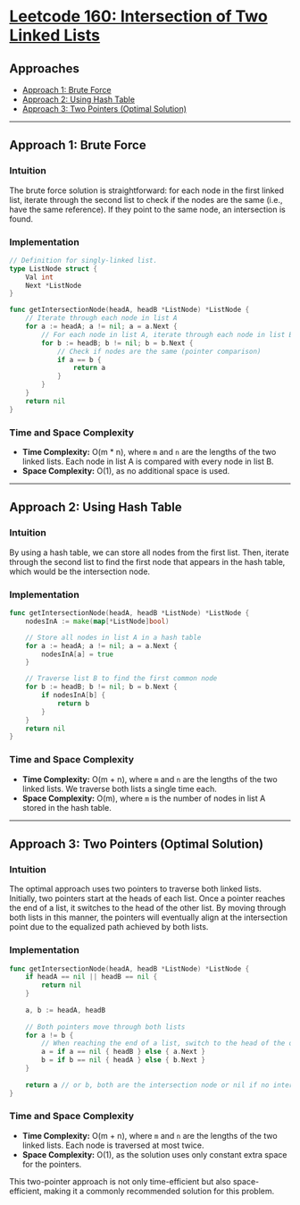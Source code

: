 # [Leetcode 160: Intersection of Two Linked Lists](https://leetcode.com/problems/intersection-of-two-linked-lists/)

## Approaches
- [Approach 1: Brute Force](#approach-1-brute-force)
- [Approach 2: Using Hash Table](#approach-2-using-hash-table)
- [Approach 3: Two Pointers (Optimal Solution)](#approach-3-two-pointers-optimal-solution)

---

## Approach 1: Brute Force

### Intuition
The brute force solution is straightforward: for each node in the first linked list, iterate through the second list to check if the nodes are the same (i.e., have the same reference). If they point to the same node, an intersection is found.

### Implementation

```go
// Definition for singly-linked list.
type ListNode struct {
    Val int
    Next *ListNode
}

func getIntersectionNode(headA, headB *ListNode) *ListNode {
    // Iterate through each node in list A
    for a := headA; a != nil; a = a.Next {
        // For each node in list A, iterate through each node in list B
        for b := headB; b != nil; b = b.Next {
            // Check if nodes are the same (pointer comparison)
            if a == b {
                return a
            }
        }
    }
    return nil
}
```

### Time and Space Complexity
- **Time Complexity:** O(m * n), where `m` and `n` are the lengths of the two linked lists. Each node in list A is compared with every node in list B.
- **Space Complexity:** O(1), as no additional space is used.

---

## Approach 2: Using Hash Table

### Intuition
By using a hash table, we can store all nodes from the first list. Then, iterate through the second list to find the first node that appears in the hash table, which would be the intersection node.

### Implementation

```go
func getIntersectionNode(headA, headB *ListNode) *ListNode {
    nodesInA := make(map[*ListNode]bool)

    // Store all nodes in list A in a hash table
    for a := headA; a != nil; a = a.Next {
        nodesInA[a] = true
    }

    // Traverse list B to find the first common node
    for b := headB; b != nil; b = b.Next {
        if nodesInA[b] {
            return b
        }
    }
    return nil
}
```

### Time and Space Complexity
- **Time Complexity:** O(m + n), where `m` and `n` are the lengths of the two linked lists. We traverse both lists a single time each.
- **Space Complexity:** O(m), where `m` is the number of nodes in list A stored in the hash table.

---

## Approach 3: Two Pointers (Optimal Solution)

### Intuition
The optimal approach uses two pointers to traverse both linked lists. Initially, two pointers start at the heads of each list. Once a pointer reaches the end of a list, it switches to the head of the other list. By moving through both lists in this manner, the pointers will eventually align at the intersection point due to the equalized path achieved by both lists.

### Implementation

```go
func getIntersectionNode(headA, headB *ListNode) *ListNode {
    if headA == nil || headB == nil {
        return nil
    }
    
    a, b := headA, headB
    
    // Both pointers move through both lists
    for a != b {
        // When reaching the end of a list, switch to the head of the other list
        a = if a == nil { headB } else { a.Next }
        b = if b == nil { headA } else { b.Next }
    }
    
    return a // or b, both are the intersection node or nil if no intersection
}
```

### Time and Space Complexity
- **Time Complexity:** O(m + n), where `m` and `n` are the lengths of the two linked lists. Each node is traversed at most twice.
- **Space Complexity:** O(1), as the solution uses only constant extra space for the pointers.

This two-pointer approach is not only time-efficient but also space-efficient, making it a commonly recommended solution for this problem.

